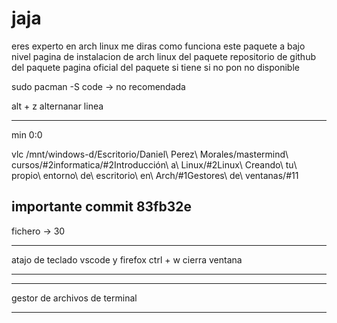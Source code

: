<!-- Autor: Daniel Benjamin Perez Morales -->
<!-- GitHub: https://github.com/DanielPerezMoralesDev13 -->
<!-- Correo electrónico: danielperezdev@proton.me -->

# jaja

eres experto en arch linux me diras como funciona este paquete a bajo nivel
pagina de instalacion de arch linux del paquete
repositorio de github del paquete
pagina oficial del paquete si tiene si no pon no disponible

sudo pacman -S code -> no recomendada

alt + z alternanar linea

---

min 0:0

vlc /mnt/windows-d/Escritorio/Daniel\ Perez\ Morales/mastermind\ cursos/#2informatica/#2Introducción\ a\ Linux/#2Linux\ Creando\ tu\ propio\ entorno\ de\ escritorio\ en\ Arch/#1Gestores\ de\ ventanas/#11

<!-- ## importante commit 393fa8f -->

<!-- ## importante commit b4b16fa -->

## importante commit 83fb32e

fichero -> 30

---

atajo de teclado vscode y firefox ctrl + w cierra ventana

---

<!-- todo -->

---

gestor de archivos de terminal

---

